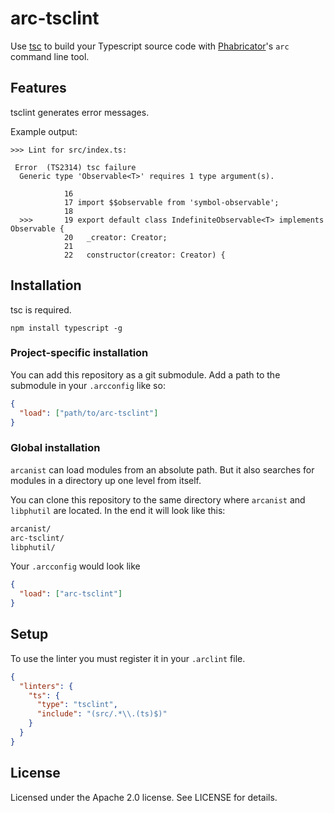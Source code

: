 # arc-tsclint

Use [tsc](https://www.typescriptlang.org/) to build your Typescript source code with
[Phabricator](http://phabricator.org)'s `arc` command line tool.

## Features

tsclint generates error messages.

Example output:

    >>> Lint for src/index.ts:
    
     Error  (TS2314) tsc failure
      Generic type 'Observable<T>' requires 1 type argument(s).
      
                16 
                17 import $$observable from 'symbol-observable';
                18 
      >>>       19 export default class IndefiniteObservable<T> implements Observable {
                20   _creator: Creator;
                21 
                22   constructor(creator: Creator) {

## Installation

tsc is required.

    npm install typescript -g

### Project-specific installation

You can add this repository as a git submodule. Add a path to the submodule in your `.arcconfig`
like so:

```json
{
  "load": ["path/to/arc-tsclint"]
}
```

### Global installation

`arcanist` can load modules from an absolute path. But it also searches for modules in a directory
up one level from itself.

You can clone this repository to the same directory where `arcanist` and `libphutil` are located.
In the end it will look like this:

```sh
arcanist/
arc-tsclint/
libphutil/
```

Your `.arcconfig` would look like

```json
{
  "load": ["arc-tsclint"]
}
```

## Setup

To use the linter you must register it in your `.arclint` file.

```json
{
  "linters": {
    "ts": {
      "type": "tsclint",
      "include": "(src/.*\\.(ts)$)"
    }
  }
}
```

## License

Licensed under the Apache 2.0 license. See LICENSE for details.
